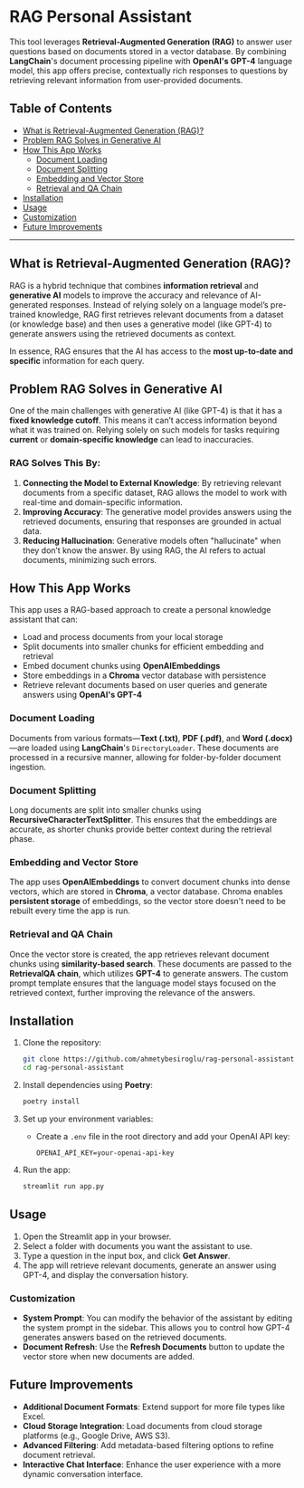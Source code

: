 # RAG Personal Assistant

This tool leverages **Retrieval-Augmented Generation (RAG)** to answer user questions based on documents stored in a vector database. By combining **LangChain**'s document processing pipeline with **OpenAI's GPT-4** language model, this app offers precise, contextually rich responses to questions by retrieving relevant information from user-provided documents.

## Table of Contents

- [What is Retrieval-Augmented Generation (RAG)?](#what-is-retrieval-augmented-generation-rag)
- [Problem RAG Solves in Generative AI](#problem-rag-solves-in-generative-ai)
- [How This App Works](#how-this-app-works)
  - [Document Loading](#document-loading)
  - [Document Splitting](#document-splitting)
  - [Embedding and Vector Store](#embedding-and-vector-store)
  - [Retrieval and QA Chain](#retrieval-and-qa-chain)
- [Installation](#installation)
- [Usage](#usage)
- [Customization](#customization)
- [Future Improvements](#future-improvements)

---

## What is Retrieval-Augmented Generation (RAG)?

RAG is a hybrid technique that combines **information retrieval** and **generative AI** models to improve the accuracy and relevance of AI-generated responses. Instead of relying solely on a language model’s pre-trained knowledge, RAG first retrieves relevant documents from a dataset (or knowledge base) and then uses a generative model (like GPT-4) to generate answers using the retrieved documents as context.

In essence, RAG ensures that the AI has access to the **most up-to-date and specific** information for each query.

## Problem RAG Solves in Generative AI

One of the main challenges with generative AI (like GPT-4) is that it has a **fixed knowledge cutoff**. This means it can’t access information beyond what it was trained on. Relying solely on such models for tasks requiring **current** or **domain-specific knowledge** can lead to inaccuracies.

### RAG Solves This By:
1. **Connecting the Model to External Knowledge**: By retrieving relevant documents from a specific dataset, RAG allows the model to work with real-time and domain-specific information.
2. **Improving Accuracy**: The generative model provides answers using the retrieved documents, ensuring that responses are grounded in actual data.
3. **Reducing Hallucination**: Generative models often "hallucinate" when they don’t know the answer. By using RAG, the AI refers to actual documents, minimizing such errors.

## How This App Works

This app uses a RAG-based approach to create a personal knowledge assistant that can:
- Load and process documents from your local storage
- Split documents into smaller chunks for efficient embedding and retrieval
- Embed document chunks using **OpenAIEmbeddings**
- Store embeddings in a **Chroma** vector database with persistence
- Retrieve relevant documents based on user queries and generate answers using **OpenAI's GPT-4**

### Document Loading

Documents from various formats—**Text (.txt)**, **PDF (.pdf)**, and **Word (.docx)**—are loaded using **LangChain**'s `DirectoryLoader`. These documents are processed in a recursive manner, allowing for folder-by-folder document ingestion.

### Document Splitting

Long documents are split into smaller chunks using **RecursiveCharacterTextSplitter**. This ensures that the embeddings are accurate, as shorter chunks provide better context during the retrieval phase.

### Embedding and Vector Store

The app uses **OpenAIEmbeddings** to convert document chunks into dense vectors, which are stored in **Chroma**, a vector database. Chroma enables **persistent storage** of embeddings, so the vector store doesn't need to be rebuilt every time the app is run.

### Retrieval and QA Chain

Once the vector store is created, the app retrieves relevant document chunks using **similarity-based search**. These documents are passed to the **RetrievalQA chain**, which utilizes **GPT-4** to generate answers. The custom prompt template ensures that the language model stays focused on the retrieved context, further improving the relevance of the answers.

## Installation

1. Clone the repository:
   ```bash
   git clone https://github.com/ahmetybesiroglu/rag-personal-assistant
   cd rag-personal-assistant
   ```

2. Install dependencies using **Poetry**:
   ```bash
   poetry install
   ```

3. Set up your environment variables:
   - Create a `.env` file in the root directory and add your OpenAI API key:
     ```env
     OPENAI_API_KEY=your-openai-api-key
     ```

4. Run the app:
   ```bash
   streamlit run app.py
   ```

## Usage

1. Open the Streamlit app in your browser.
2. Select a folder with documents you want the assistant to use.
3. Type a question in the input box, and click **Get Answer**.
4. The app will retrieve relevant documents, generate an answer using GPT-4, and display the conversation history.

### Customization

- **System Prompt**: You can modify the behavior of the assistant by editing the system prompt in the sidebar. This allows you to control how GPT-4 generates answers based on the retrieved documents.
- **Document Refresh**: Use the **Refresh Documents** button to update the vector store when new documents are added.

## Future Improvements

- **Additional Document Formats**: Extend support for more file types like Excel.
- **Cloud Storage Integration**: Load documents from cloud storage platforms (e.g., Google Drive, AWS S3).
- **Advanced Filtering**: Add metadata-based filtering options to refine document retrieval.
- **Interactive Chat Interface**: Enhance the user experience with a more dynamic conversation interface.


